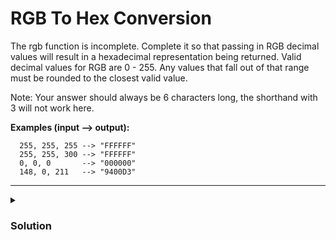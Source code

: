 # RGB To Hex Conversion

The rgb function is incomplete. Complete it so that passing in RGB decimal values will result in a hexadecimal representation being returned. Valid decimal values for RGB are 0 - 255. Any values that fall out of that range must be rounded to the closest valid value.

Note: Your answer should always be 6 characters long, the shorthand with 3 will not work here.

**Examples (input --> output):**

```
  255, 255, 255 --> "FFFFFF"
  255, 255, 300 --> "FFFFFF"
  0, 0, 0       --> "000000"
  148, 0, 211   --> "9400D3"
```

<hr>

<details>
  <summary>
    <h3>Solution</h3>
  </summary>

```js
const componentToHex = (c) => {
  const hex = Math.min(255, Math.max(0, c)).toString(16);
  return hex.length == 1 ? `0${hex}` : hex;
};

function rgb(r, g, b) {
  return `${componentToHex(r).toUpperCase()}${componentToHex(g).toUpperCase()}${componentToHex(b).toUpperCase()}`;
}
```

</details>
